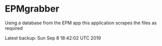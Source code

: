# EPMgrabber
Using a database from the EPM app this application scrapes the files as required


Latest backup: Sun Sep 8 18:42:02 UTC 2019
